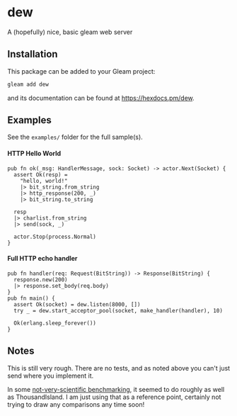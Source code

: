 # dew

A (hopefully) nice, basic gleam web server

## Installation

This package can be added to your Gleam project:

```sh
gleam add dew
```

and its documentation can be found at <https://hexdocs.pm/dew>.

## Examples

See the `examples/` folder for the full sample(s).

#### HTTP Hello World
```gleam
pub fn ok(_msg: HandlerMessage, sock: Socket) -> actor.Next(Socket) {
  assert Ok(resp) =
    "hello, world!"
    |> bit_string.from_string
    |> http_response(200, _)
    |> bit_string.to_string

  resp
  |> charlist.from_string
  |> send(sock, _)

  actor.Stop(process.Normal)
}
```

#### Full HTTP echo handler
```gleam
pub fn handler(req: Request(BitString)) -> Response(BitString) {
  response.new(200)
  |> response.set_body(req.body)
}
pub fn main() {
  assert Ok(socket) = dew.listen(8000, [])
  try _ = dew.start_acceptor_pool(socket, make_handler(handler), 10)

  Ok(erlang.sleep_forever())
}
```

## Notes

This is still very rough.  There are no tests, and as noted above you can't just
send where you implement it.

In some [not-very-scientific benchmarking](https://gist.github.com/rawhat/11ab57ef8dde4170304adc01c8c05a99), it seemed to do roughly as well as
ThousandIsland.  I am just using that as a reference point, certainly not trying
to draw any comparisons any time soon!
